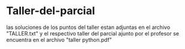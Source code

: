 # Taller-del-parcial
las soluciones de los puntos del taller estan adjuntas en el archivo "TALLER.txt" y el respectivo taller del parcial ajunto por el profesor se encuentra en el archivo "taller python.pdf"
